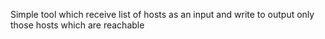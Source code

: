 Simple tool which receive list of hosts as an input and write to output only those hosts which are reachable
